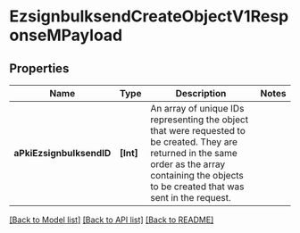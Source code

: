 # EzsignbulksendCreateObjectV1ResponseMPayload

## Properties
Name | Type | Description | Notes
------------ | ------------- | ------------- | -------------
**aPkiEzsignbulksendID** | **[Int]** | An array of unique IDs representing the object that were requested to be created.  They are returned in the same order as the array containing the objects to be created that was sent in the request. | 

[[Back to Model list]](../README.md#documentation-for-models) [[Back to API list]](../README.md#documentation-for-api-endpoints) [[Back to README]](../README.md)


